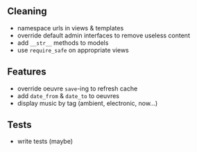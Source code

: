 ## Cleaning

* namespace urls in views & templates
* override default admin interfaces to remove useless content
* add `__str__` methods to models
* use `require_safe` on appropriate views


## Features

* override oeuvre `save`-ing to refresh cache
* add `date_from` & `date_to` to oeuvres
* display music by tag (ambient, electronic, now...)


## Tests

* write tests (maybe)
